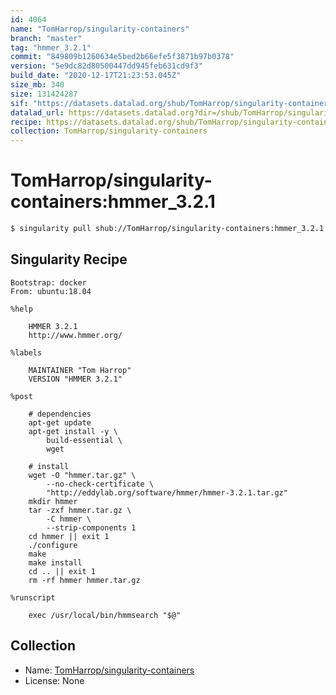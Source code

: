 ```yaml
---
id: 4064
name: "TomHarrop/singularity-containers"
branch: "master"
tag: "hmmer_3.2.1"
commit: "849809b1260634e5bed2b66efe5f3871b97b0378"
version: "5e9dc82d80500447dd945feb631cd9f3"
build_date: "2020-12-17T21:23:53.045Z"
size_mb: 340
size: 131424287
sif: "https://datasets.datalad.org/shub/TomHarrop/singularity-containers/hmmer_3.2.1/2020-12-17-849809b1-5e9dc82d/5e9dc82d80500447dd945feb631cd9f3.simg"
datalad_url: https://datasets.datalad.org?dir=/shub/TomHarrop/singularity-containers/hmmer_3.2.1/2020-12-17-849809b1-5e9dc82d/
recipe: https://datasets.datalad.org/shub/TomHarrop/singularity-containers/hmmer_3.2.1/2020-12-17-849809b1-5e9dc82d/Singularity
collection: TomHarrop/singularity-containers
---
```


# TomHarrop/singularity-containers:hmmer_3.2.1

```bash
$ singularity pull shub://TomHarrop/singularity-containers:hmmer_3.2.1
```

## Singularity Recipe

```singularity
Bootstrap: docker
From: ubuntu:18.04

%help

    HMMER 3.2.1
    http://www.hmmer.org/

%labels

    MAINTAINER "Tom Harrop"
    VERSION "HMMER 3.2.1"

%post

    # dependencies
    apt-get update
    apt-get install -y \
        build-essential \
        wget 

    # install
    wget -O "hmmer.tar.gz" \
        --no-check-certificate \
        "http://eddylab.org/software/hmmer/hmmer-3.2.1.tar.gz"
    mkdir hmmer
    tar -zxf hmmer.tar.gz \
        -C hmmer \
        --strip-components 1
    cd hmmer || exit 1
    ./configure
    make
    make install
    cd .. || exit 1
    rm -rf hmmer hmmer.tar.gz

%runscript

    exec /usr/local/bin/hmmsearch "$@"
```

## Collection

 - Name: [TomHarrop/singularity-containers](https://github.com/TomHarrop/singularity-containers)
 - License: None

